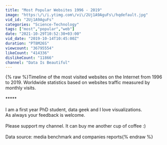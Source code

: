 ```yaml
---
title: "Most Popular Websites 1996 - 2019"
image: "https:\/\/i.ytimg.com\/vi\/2Uj1A9AguFs\/hqdefault.jpg"
vid_id: "2Uj1A9AguFs"
categories: "Science-Technology"
tags: ["most","popular","web"]
date: "2021-10-29T10:52:30+03:00"
vid_date: "2019-10-14T10:45:00Z"
duration: "PT8M26S"
viewcount: "36795554"
likeCount: "414336"
dislikeCount: "11866"
channel: "Data Is Beautiful"
---
```

{% raw %}Timeline of the most visited websites on the Internet from 1996 to 2019. Worldwide statistics based on websites traffic measured by monthly visits.<br /><br />*****<br /><br />I am a first year PhD student, data geek and I love visualizations.<br />As always your feedback is welcome. <br /><br />Please support my channel. It can buy me another cup of coffee :)<br /><br />Data source: media benchmark and companies reports{% endraw %}
